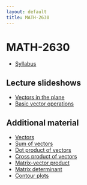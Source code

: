 ```yaml
---
layout: default
title: MATH-2630
---
```


# MATH-2630

<!-- This course focuses on multivariable calculus
which is a fundamental pillar for modern science and engineering. -->

* [Syllabus](syllabus-S2021/)
<!-- * [Schedule](syllabus/#schedule) -->

## Lecture slideshows

* [Vectors in the plane](vectors-in-plane/)
* [Basic vector operations](vectors-operations/)

<!-- ## How to survive this course?

* Read before class
  - Reading is an important component in our learning process.
  - Reading assignment are listed in the course schedule
    (to be finished __before__ class)
  - Complete reading tests (see our course Blackboard)
* Participate!
  - You are not a passive note-taking robot
  - Let's think together!
  - Participate in in-class discussion
  - Participate in online   discussion
* Tell yourself that it is okay to not know the correct answer
  - ...well, as long as you are actively trying to figure out the answers
  - the process of the trying to figure out the answer is the important part.
    The only important part! -->

## Additional material

* [Vectors](vectors/)
* [Sum of vectors](vectorsum/)
* [Dot product of vectors](dotprod/)
* [Cross product of vectors](crossprod/)
* [Matrix-vector product](matvec/)
* [Matrix determinant](det/)
* [Contour plots](contour/)

<!-- ## Misc.

* Definition: _A __lecture__ is a process in which information passes
  from the notes of the lecturer into the notes of the student
  without passing through the minds of either._
  Funny, but true.
  But it really shouldn't be.
  Let's make sure our lectures are not like that. -->
